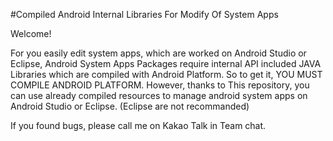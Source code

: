 #Compiled Android Internal Libraries For Modify Of System Apps

Welcome! 

For you easily edit system apps, which are worked on Android Studio or Eclipse, Android System Apps Packages require internal API included JAVA Libraries which are compiled with Android Platform. So to get it, YOU MUST COMPILE ANDROID PLATFORM. However, thanks to This repository, you can use already compiled resources to manage android system apps on Android Studio or Eclipse. (Eclipse are not recommanded)

If you found bugs, please call me on Kakao Talk in Team chat.
